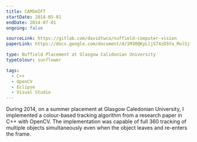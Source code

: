 ```yaml
---
title: CAMSHIFT
startDate: 2014-05-01
endDate: 2014-07-01
ongoing: false

sourceLink: https://gitlab.com/davidtwco/nuffield-computer-vision
paperLink: https://docs.google.com/document/d/1M30QKyLljS74zD5Ya_MulSjfamR3OIq70g4lvjpnY5E/edit?usp=sharing

type: Nuffield Placement at Glasgow Calidonian University
typeColour: sunflower

tags:
  - C++
  - OpenCV
  - Eclipse
  - Visual Studio
---
```

During 2014, on a summer placement at Glasgow Caledonian University, I implemented a colour-based tracking algorithm from a research paper in C++ with OpenCV. The implementation was capable of full 360 tracking of multiple objects simultaneously even when the object leaves and re-enters the frame.
